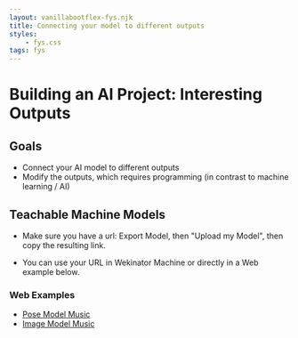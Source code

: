 ```yaml
---
layout: vanillabootflex-fys.njk
title: Connecting your model to different outputs
styles:
	- fys.css
tags: fys
---
```


# Building an AI Project: Interesting Outputs

## Goals

- Connect your AI model to different outputs
- Modify the outputs, which requires programming (in contrast to machine learning / AI)

## Teachable Machine Models

- Make sure you have a url: Export Model, then "Upload my Model", then copy the resulting link.

- You can use your URL in Wekinator Machine or directly in a Web example below.

### Web Examples

- [Pose Model Music](/tm-pose/)
- [Image Model Music](/tm-image/)